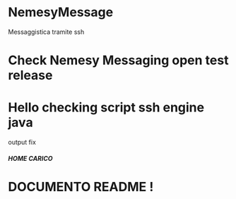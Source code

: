 # NemesyMessage
Messaggistica tramite ssh


# Check Nemesy Messaging open test release 

<h1> Hello  checking script ssh engine java </h1>


<php>

<content>output fix</content>




<h5> HOME CARICO</h5>



<h1> DOCUMENTO README ! </h1>
